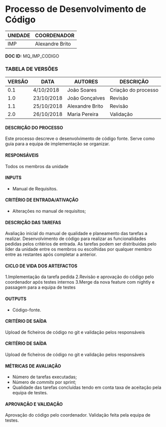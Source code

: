 # Processo de Desenvolvimento de Código

| UNIDADE | COORDENADOR |
|---------|-------------|
|   IMP   | Alexandre Brito|

**DOC ID:** MQ_IMP_CODIGO

### TABELA DE VERSÕES
| VERSÃO | DATA | AUTORES | DESCRIÇÃO |
|--------|------|---------|-----------|
| 0.1 | 4/10/2018 | João Soares | Criação do processo |
| 1.0 | 23/10/2018 | João Gonçalves | Revisão |
| 1.1 | 25/10/2018 | Alexandre Brito | Revisão |
| 2.0 | 26/10/2018 | Maria Pereira | Validação |

#### DESCRIÇÃO DO PROCESSO
Este processo descreve o desenvolvimento de código fonte. Serve como guia para a equipa de implementação se organizar.

#### RESPONSÁVEIS
Todos os membros da unidade

#### INPUTS
* Manual de Requisitos.

#### CRITÉRIO DE ENTRADA/ATIVAÇÃO
* Alterações no manual de requisitos;

#### DESCRIÇÃO DAS TAREFAS
Avaliação inicial do manual de qualidade e planeamento das tarefas a realizar.
Desenvolvimento de código para realizar as funcionalidades pedidas pelos critérios de entrada. As tarefas podem ser distribuidas pelo líder da unidade entre os membros ou escolhidas por qualquer membro entre as restantes após completar a anterior.

#### CICLO DE VIDA DOS ARTEFACTOS
1.Implementação da tarefa pedida
2.Revisão e aprovação do código pelo coordenador após testes internos
3.Merge da nova feature com nightly e passagem para a equipa de testes 

#### OUTPUTS
* Código-fonte.

#### CRITÉRIO DE SAÍDA
Upload de ficheiros de código no git e validação pelos responsáveis

#### CRITÉRIO DE SAÍDA
Upload de ficheiros de código no git e validação pelos responsáveis

#### MÉTRICAS DE AVALIAÇÃO
* Número de tarefas executadas;
* Número de *commits* por sprint;
* Qualidade das tarefas concluídas tendo em conta taxa de aceitação pela equipa de testes.

#### APROVAÇÃO E VALIDAÇÃO
Aprovação do código pelo coordenador.
Validação feita pela equipa de testes.
